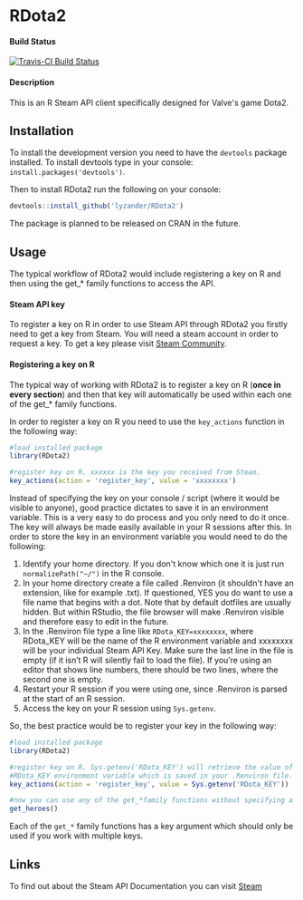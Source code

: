 # RDota2

#### Build Status

[![Travis-CI Build Status](https://travis-ci.org/LyzandeR/RDota2.svg?branch=master)](https://travis-ci.org/LyzandeR/RDota2)

#### Description

This is an R Steam API client specifically designed for Valve's game Dota2.

## Installation

To install the development version you need to have the `devtools` package installed. To install devtools type in your console: `install.packages('devtools')`.

Then to install RDota2 run the following on your console:

```R
devtools::install_github('lyzander/RDota2')
```

The package is planned to be released on CRAN in the future.

## Usage

The typical workflow of RDota2 would include registering a key on R and then using the get_* family functions to access the API.

#### Steam API key

To register a key on R in order to use Steam API through RDota2 you firstly need to get a key from Steam. You will need a steam account in order to request a key.
To get a key please visit [Steam Community](https://steamcommunity.com/login/home/?goto=%2Fdev%2Fapikey).

#### Registering a key on R

The typical way of working with RDota2 is to register a key on R (**once in every section**) and then that key will automatically be used within each one of the get_* family functions.

In order to register a key on R you need to use the `key_actions` function in the following way:

```R
#load installed package 
library(RDota2)

#register key on R. xxxxxx is the key you received from Steam.
key_actions(action = 'register_key', value = 'xxxxxxxx')
```

Instead of specifying the key on your console / script (where it would be visible to anyone), good practice dictates to save it in an environment variable. This is a very easy to do process and you only need to do it once. The key will always be made easily available in your R sessions after this. In order to store the key in an environment variable you would need to do the following: 

1. Identify your home directory. If you don't know which one it is just run `normalizePath("~/")` in the R console. 
2. In your home directory create a file called .Renviron (it shouldn't have an extension, like for example .txt). If questioned, YES you do want to use a file name that begins with a dot. Note that by default dotfiles are usually hidden. But within RStudio, the file browser will make .Renviron visible and therefore easy to edit in the future.
3. In the .Renviron file type a line like `RDota_KEY=xxxxxxxx`, where RDota_KEY will be the name of the R environment variable and xxxxxxxx will be your individual Steam API Key. Make sure the last line in the file is empty (if it isn’t R will silently fail to load the file). If you’re using an editor that shows line numbers, there should be two lines, where the second one is empty.
4. Restart your R session if you were using one, since .Renviron is parsed at the start of an R session.
5. Access the key on your R session using `Sys.getenv`.

So, the best practice would be to register your key in the following way:

```R
#load installed package 
library(RDota2)

#register key on R. Sys.getenv('RDota_KEY') will retrieve the value of the  
#RDota_KEY environment variable which is saved in your .Renviron file.
key_actions(action = 'register_key', value = Sys.getenv('RDota_KEY'))

#now you can use any of the get_*family functions without specifying a key e.g.
get_heroes()
```

Each of the `get_*` family functions has a key argument which should only be used if you work with multiple keys. 

## Links
   
To find out about the Steam API Documentation you can visit [Steam](https://steamcommunity.com/linkfilter/?url=http://wiki.teamfortress.com/wiki/WebAPI)




